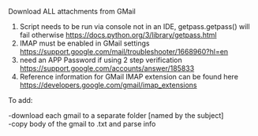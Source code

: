 Download ALL attachments from GMail
1. Script needs to be run via console not in an IDE, getpass.getpass() will fail otherwise
    https://docs.python.org/3/library/getpass.html
2.  IMAP must be enabled in GMail settings
    https://support.google.com/mail/troubleshooter/1668960?hl=en
3. need an APP Password if using 2 step verification
    https://support.google.com/accounts/answer/185833
4. Reference information for GMail IMAP extension can be found here
    https://developers.google.com/gmail/imap_extensions



 To add:
 
-download each gmail to a separate folder [named by the subject]   
-copy body of the gmail to .txt and parse info

